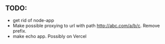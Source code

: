 ## TODO:

- get rid of node-app
- Make possible proxying to url with path http://abc.com/a/b/c. Remove prefix.
- make echo app. Possibly on Vercel 